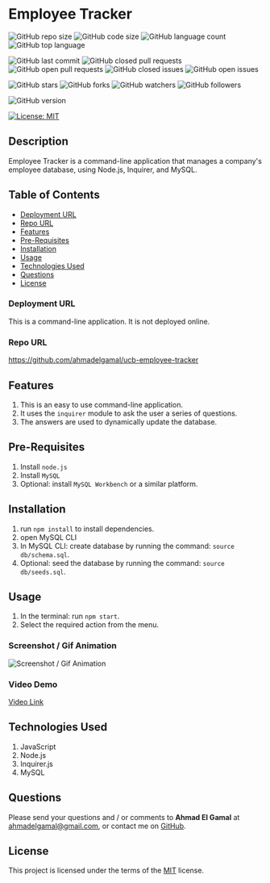 # Employee Tracker

![GitHub repo size](https://img.shields.io/github/repo-size/ahmadelgamal/ucb-employee-tracker?style=plastic)
![GitHub code size](https://img.shields.io/github/languages/code-size/ahmadelgamal/ucb-employee-tracker?style=plastic)
![GitHub language count](https://img.shields.io/github/languages/count/ahmadelgamal/ucb-employee-tracker?style=plastic)
![GitHub top language](https://img.shields.io/github/languages/top/ahmadelgamal/ucb-employee-tracker?style=plastic)

![GitHub last commit](https://img.shields.io/github/last-commit/ahmadelgamal/ucb-employee-tracker?style=plastic)
![GitHub closed pull requests](https://img.shields.io/github/issues-pr-closed-raw/ahmadelgamal/ucb-employee-tracker?color=green&style=plastic)
![GitHub open pull requests](https://img.shields.io/github/issues-pr-raw/ahmadelgamal/ucb-employee-tracker?color=red&style=plastic)
![GitHub closed issues](https://img.shields.io/github/issues-closed-raw/ahmadelgamal/ucb-employee-tracker?color=green&style=plastic)
![GitHub open issues](https://img.shields.io/github/issues-raw/ahmadelgamal/ucb-employee-tracker?color=red&style=plastic)

![GitHub stars](https://img.shields.io/github/stars/ahmadelgamal/ucb-employee-tracker?style=social)
![GitHub forks](https://img.shields.io/github/forks/ahmadelgamal/ucb-employee-tracker?style=social)
![GitHub watchers](https://img.shields.io/github/watchers/ahmadelgamal/ucb-employee-tracker?style=social)
![GitHub followers](https://img.shields.io/github/followers/ahmadelgamal?style=social)

![GitHub version](https://img.shields.io/github/package-json/v/ahmadelgamal/ucb-employee-tracker?color=red&style=plastic)

[![License: MIT](https://img.shields.io/badge/License-MIT-yellow.svg)](https://opensource.org/licenses/MIT)

## Description
Employee Tracker is a command-line application that manages a company's employee database, using Node.js, Inquirer, and MySQL.

## Table of Contents
- [Deployment URL](#Deployment-URL)
- [Repo URL](#Repo-URL)
- [Features](#Features)
- [Pre-Requisites](#Pre-Requisites)
- [Installation](#Installation)
- [Usage](#Usage)
- [Technologies Used](#Technologies-Used)
- [Questions](#Questions)
- [License](#License)

### Deployment URL
This is a command-line application. It is not deployed online.

### Repo URL
https://github.com/ahmadelgamal/ucb-employee-tracker

## Features
1. This is an easy to use command-line application.
1. It uses the `inquirer` module to ask the user a series of questions.
1. The answers are used to dynamically update the database.

## Pre-Requisites
1. Install `node.js`
1. Install `MySQL`
1. Optional: install `MySQL Workbench` or a similar platform.

## Installation

1. run `npm install` to install dependencies.
1. open MySQL CLI
1. In MySQL CLI: create database by running the command: `source db/schema.sql`.
1. Optional: seed the database by running the command: `source db/seeds.sql`.

## Usage
1. In the terminal: run `npm start`.
1. Select the required action from the menu.

### Screenshot / Gif Animation
![Screenshot / Gif Animation]()

### Video Demo
[Video Link]()

## Technologies Used
1. JavaScript
1. Node.js
1. Inquirer.js
1. MySQL

## Questions
Please send your questions and / or comments to **Ahmad El Gamal** at ahmadelgamal@gmail.com, or contact me on [GitHub](https://github.com/ahmadelgamal).

## License
This project is licensed under the terms of the [MIT](https://opensource.org/licenses/MIT) license.
